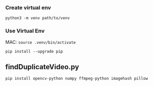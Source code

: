 
### Create virtual env
`python3 -m venv path/to/venv`
### Use Virtual Env
MAC: `source .venv/bin/activate`

`pip install --upgrade pip`

## findDuplicateVideo.py
`pip install opencv-python numpy ffmpeg-python imagehash pillow`